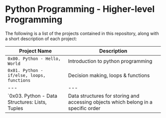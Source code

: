 # Python Programming - Higher-level Programming
The following is a list of the projects contained in this repository, along with a short description of each project:

| Project Name | Description |
| ------------ | ----------- |
| `0x00. Python - Hello, World` | Introduction to python programming |
| `0x01. Python - if/else, loops, functions` | Decision making, loops & functions |
| --- | --- |
| `0x03. Python - Data Structures: Lists, Tuples | Data structures for storing and accessing objects which belong in a specific order |
